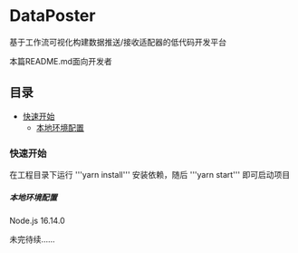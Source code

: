# DataPoster

基于工作流可视化构建数据推送/接收适配器的低代码开发平台

本篇README.md面向开发者
 
## 目录

- [快速开始](#快速开始)
  - [本地环境配置](#本地环境配置)


### 快速开始

在工程目录下运行 '''yarn install''' 安装依赖，随后 '''yarn start''' 即可启动项目

##### 本地环境配置

Node.js 16.14.0



未完待续……

